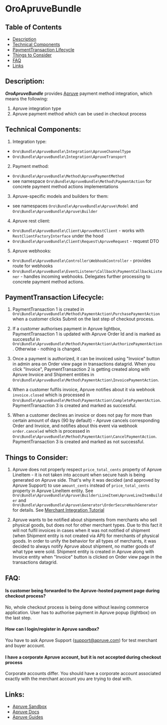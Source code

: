 OroApruveBundle
===============

Table of Contents
-----------------
 - [Description](#description)
 - [Technical Components](#technical-components)
 - [PaymentTransaction Lifecycle](#paymenttransaction-lifecycle)
 - [Things to Consider](#things-to-consider)
 - [FAQ](#faq)
 - [Links](#links)


Description:
------------

***OroApruveBundle*** provides [Apruve][0] payment method integration, which means the following:
1. Apruve integration type
2. Apruve payment method which can be used in checkout process


Technical Components:
---------------------
1. Integration type:
 - `Oro\Bundle\ApruveBundle\Integration\ApruveChannelType`
 - `Oro\Bundle\ApruveBundle\Integration\ApruveTransport`
2. Payment method:
 - `Oro\Bundle\ApruveBundle\Method\ApruvePaymentMethod`
 - see namespace `Oro\Bundle\ApruveBundle\Method\PaymentAction` for concrete payment method actions implementations
3. Apruve-specific models and builders for them:
 - see namespaces `Oro\Bundle\ApruveBundle\Apruve\Model` and `Oro\Bundle\ApruveBundle\Apruve\Builder`
4. Apruve rest client:
 - `Oro\Bundle\ApruveBundle\Client\ApruveRestClient` - works with `RestClientFactoryInterface` under the hood
 - `Oro\Bundle\ApruveBundle\Client\Request\ApruveRequest` - request DTO
5. Apruve webhooks:
 - `Oro\Bundle\ApruveBundle\Controller\WebhookController` - provides route for webhooks
 - `Oro\Bundle\ApruveBundle\EventListener\Callback\PaymentCallbackListener` - handles incoming webhooks. Delegates further processing to concrete payment method actions.


PaymentTransaction Lifecycle:
--------------------------------
1. PaymentTransaction 1 is created in `Oro\Bundle\ApruveBundle\Method\PaymentAction\PurchasePaymentAction` when a customer clicks Submit on the last step of checkout process.

2. If a customer authorises payment in Apruve lightbox, PaymentTransaction 1 is updated with Apruve Order Id and is marked as successful in `Oro\Bundle\ApruveBundle\Method\PaymentAction\AuthorizePaymentAction`. Otherwise - nothing is changed.

3. Once a payment is authorized, it can be invoiced using "Invoice" button in admin area on Order view page in transactions datagrid. When you click "Invoice", PaymentTransaction 2 is getting created along with Apruve Invoice and Shipment entities in `Oro\Bundle\ApruveBundle\Method\PaymentAction\InvoicePaymentAction`.

4. When a customer fulfils invoice, Apruve notifies about it via webhook `invoice.closed` which is processed in `Oro\Bundle\ApruveBundle\Method\PaymentAction\CompletePaymentAction`. PaymentTransaction 3 is created and marked as successful.

5. When a customer declines an invoice or does not pay for more than certain amount of days (90 by default) - Apruve cancels corresponding Order and Invoice, and notifies about this event via webhook `order.canceled` which is processed in `Oro\Bundle\ApruveBundle\Method\PaymentAction\CancelPaymentAction`. PaymentTransaction 3 is created and marked as not successful.



Things to Consider:
-------------------
1. Apruve does not properly respect `price_total_cents` property of Apruve LineItem - it is not taken into account when secure hash is being generated on Apruve side. That's why it was decided (and approved by Apruve Support) to use `amount_cents` instead of `price_total_cents` property in Apruve LineItem entity. See `Oro\Bundle\ApruveBundle\Apruve\Builder\LineItem\ApruveLineItemBuilder` and `Oro\Bundle\ApruveBundle\Apruve\Generator\OrderSecureHashGenerator` for details. See [Merchant Integration Tutorial][1]

2. Apruve wants to be notified about shipments from merchants who sell physical goods, but does not for other merchant types. Due to this fact it will not fulfil invoices in cases when it was not notified of shipment (when Shipment entity is not created via API) for merchants of physical goods. In order to unify the behavior for all types of merchants, it was decided to always notify Apruve about shipment, no matter goods of what type were sold. Shipment entity is created in Apruve along with Invoice entity when "Invoice" button is clicked on Order view page in the transactions datagrid.


FAQ:
----
#### Is customer being forwarded to the Apruve-hosted payment page during checkout process?

No, whole checkout process is being done without leaving commerce application. User has to authorise payment in Apruve popup (lightbox) on the last step.

#### How can I login/register in Apruve sandbox?

You have to ask Apruve Support (support@apruve.com) for test merchant and buyer account.

#### I have a corporate Apruve account, but it is not accepted during checkout process

Corporate accounts differ. You should have a corporate account associated exactly with the merchant account you are trying to deal with.


Links:
------
 - [Apruve Sandbox][1]
 - [Apruve Docs][2]
 - [Apruve Guides][3]


[0]: https://www.apruve.com
[1]: https://test.apruve.com
[2]: https://docs.apruve.com/reference
[3]: https://docs.apruve.com/guides
[4]: https://docs.apruve.com/guides/merchant-integration-tutorial#1b-creating-a-secure-hash

